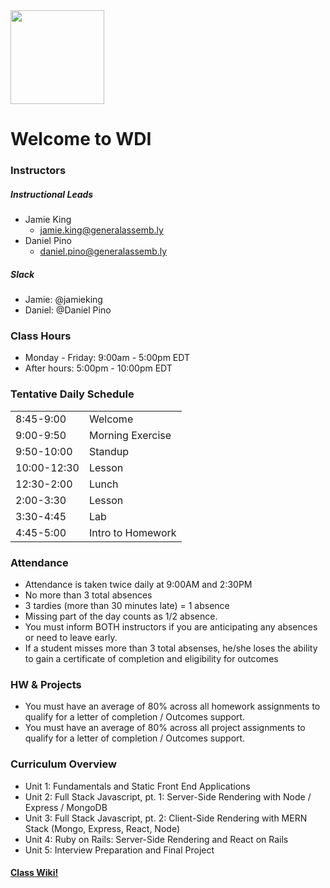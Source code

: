 
<img height="150" src="https://pbs.twimg.com/profile_images/813584000082214912/5U3iZVs-.jpg" />

# Welcome to WDI

### Instructors
##### Instructional Leads
- Jamie King
    - jamie.king@generalassemb.ly
- Daniel Pino
    - daniel.pino@generalassemb.ly
  
##### Slack

- Jamie: @jamieking
- Daniel: @Daniel Pino

### Class Hours
- Monday - Friday: 9:00am - 5:00pm EDT
- After hours: 5:00pm - 10:00pm EDT


### Tentative Daily Schedule

|               |                   |
| ---           | ---               |
| 8:45-9:00     | Welcome           |
| 9:00-9:50     | Morning Exercise  |
| 9:50-10:00    | Standup           |
| 10:00-12:30   | Lesson            |
| 12:30-2:00    | Lunch             |
| 2:00-3:30     | Lesson            |
| 3:30-4:45     | Lab               |
| 4:45-5:00     | Intro to Homework |

### Attendance
- Attendance is taken twice daily at 9:00AM and 2:30PM
- No more than 3 total absences
- 3 tardies (more than 30 minutes late) = 1 absence
- Missing part of the day counts as 1/2 absence.
- You must inform BOTH instructors if you are anticipating any absences or need to leave early.
- If a student misses more than 3 total absenses, he/she loses the ability to gain a certificate of completion and eligibility for outcomes

### HW & Projects
- You must have an average of 80% across all homework assignments to qualify for a letter of completion / Outcomes support.
- You must have an average of 80% across all project assignments to qualify for a letter of completion / Outcomes support.


### Curriculum Overview
- Unit 1: Fundamentals and Static Front End Applications
- Unit 2: Full Stack Javascript, pt. 1: Server-Side Rendering with Node / Express / MongoDB
- Unit 3: Full Stack Javascript, pt. 2: Client-Side Rendering with MERN Stack (Mongo, Express, React, Node)
- Unit 4: Ruby on Rails: Server-Side Rendering and React on Rails
- Unit 5: Interview Preparation and Final Project


#### [Class Wiki!](https://git.generalassemb.ly/atl-wdi/wdi-curriculum/wiki)
